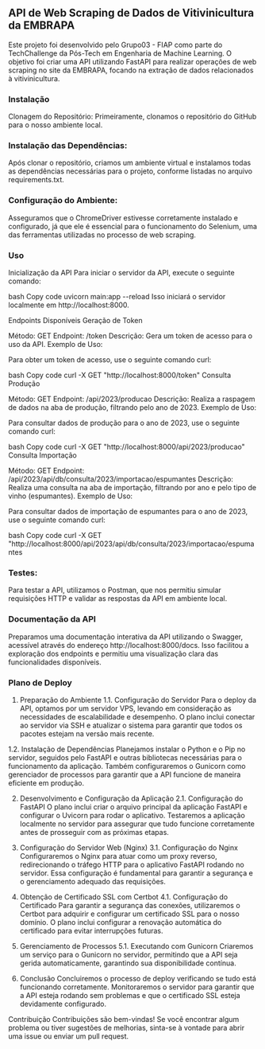 ## API de Web Scraping de Dados de Vitivinicultura da EMBRAPA
Este projeto foi desenvolvido pelo Grupo03 - FIAP como parte do TechChallenge da Pós-Tech em Engenharia de Machine Learning. O objetivo foi criar uma API utilizando FastAPI para realizar operações de web scraping no site da EMBRAPA, focando na extração de dados relacionados à vitivinicultura.

### Instalação
Clonagem do Repositório:
Primeiramente, clonamos o repositório do GitHub para o nosso ambiente local.

### Instalação das Dependências:
Após clonar o repositório, criamos um ambiente virtual e instalamos todas as dependências necessárias para o projeto, conforme listadas no arquivo requirements.txt.

### Configuração do Ambiente:
Asseguramos que o ChromeDriver estivesse corretamente instalado e configurado, já que ele é essencial para o funcionamento do Selenium, uma das ferramentas utilizadas no processo de web scraping.

### Uso
Inicialização da API
Para iniciar o servidor da API, execute o seguinte comando:

bash
Copy code
uvicorn main:app --reload
Isso iniciará o servidor localmente em http://localhost:8000.

Endpoints Disponíveis
Geração de Token

Método: GET
Endpoint: /token
Descrição: Gera um token de acesso para o uso da API.
Exemplo de Uso:

Para obter um token de acesso, use o seguinte comando curl:

bash
Copy code
curl -X GET "http://localhost:8000/token"
Consulta Produção

Método: GET
Endpoint: /api/2023/producao
Descrição: Realiza a raspagem de dados na aba de produção, filtrando pelo ano de 2023.
Exemplo de Uso:

Para consultar dados de produção para o ano de 2023, use o seguinte comando curl:

bash
Copy code
curl -X GET "http://localhost:8000/api/2023/producao"
Consulta Importação

Método: GET
Endpoint: /api/2023/api/db/consulta/2023/importacao/espumantes
Descrição: Realiza uma consulta na aba de importação, filtrando por ano e pelo tipo de vinho (espumantes).
Exemplo de Uso:

Para consultar dados de importação de espumantes para o ano de 2023, use o seguinte comando curl:

bash
Copy code
curl -X GET "http://localhost:8000/api/2023/api/db/consulta/2023/importacao/espumantes

### Testes:
Para testar a API, utilizamos o Postman, que nos permitiu simular requisições HTTP e validar as respostas da API em ambiente local.

### Documentação da API
Preparamos uma documentação interativa da API utilizando o Swagger, acessível através do endereço http://localhost:8000/docs. Isso facilitou a exploração dos endpoints e permitiu uma visualização clara das funcionalidades disponíveis.

### Plano de Deploy
1. Preparação do Ambiente
1.1. Configuração do Servidor
Para o deploy da API, optamos por um servidor VPS, levando em consideração as necessidades de escalabilidade e desempenho. O plano inclui conectar ao servidor via SSH e atualizar o sistema para garantir que todos os pacotes estejam na versão mais recente.

1.2. Instalação de Dependências
Planejamos instalar o Python e o Pip no servidor, seguidos pelo FastAPI e outras bibliotecas necessárias para o funcionamento da aplicação. Também configuraremos o Gunicorn como gerenciador de processos para garantir que a API funcione de maneira eficiente em produção.

2. Desenvolvimento e Configuração da Aplicação
2.1. Configuração do FastAPI
O plano inclui criar o arquivo principal da aplicação FastAPI e configurar o Uvicorn para rodar o aplicativo. Testaremos a aplicação localmente no servidor para assegurar que tudo funcione corretamente antes de prosseguir com as próximas etapas.

3. Configuração do Servidor Web (Nginx)
3.1. Configuração do Nginx
Configuraremos o Nginx para atuar como um proxy reverso, redirecionando o tráfego HTTP para o aplicativo FastAPI rodando no servidor. Essa configuração é fundamental para garantir a segurança e o gerenciamento adequado das requisições.

4. Obtenção de Certificado SSL com Certbot
4.1. Configuração do Certificado
Para garantir a segurança das conexões, utilizaremos o Certbot para adquirir e configurar um certificado SSL para o nosso domínio. O plano inclui configurar a renovação automática do certificado para evitar interrupções futuras.

5. Gerenciamento de Processos
5.1. Executando com Gunicorn
Criaremos um serviço para o Gunicorn no servidor, permitindo que a API seja gerida automaticamente, garantindo sua disponibilidade contínua.

6. Conclusão
Concluiremos o processo de deploy verificando se tudo está funcionando corretamente. Monitoraremos o servidor para garantir que a API esteja rodando sem problemas e que o certificado SSL esteja devidamente configurado.

Contribuição
Contribuições são bem-vindas! Se você encontrar algum problema ou tiver sugestões de melhorias, sinta-se à vontade para abrir uma issue ou enviar um pull request.

